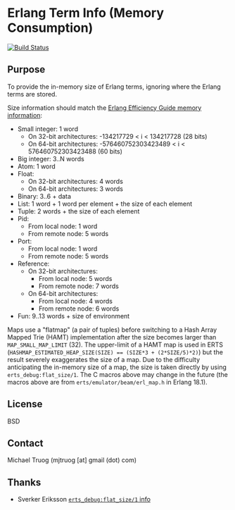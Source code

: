 Erlang Term Info (Memory Consumption)
=====================================

[![Build Status](https://secure.travis-ci.org/okeuday/erlang_term.png?branch=master)](http://travis-ci.org/okeuday/erlang_term)

Purpose
-------

To provide the in-memory size of Erlang terms, ignoring where the Erlang terms
are stored.

Size information should match the [Erlang Efficiency Guide memory information](http://www.erlang.org/doc/efficiency_guide/advanced.html#id68923):

* Small integer: 1 word
  * On 32-bit architectures: -134217729 < i < 134217728 (28 bits)
  * On 64-bit architectures: -576460752303423489 < i < 576460752303423488 (60 bits)
* Big integer: 3..N words
* Atom: 1 word
* Float:
  * On 32-bit architectures: 4 words
  * On 64-bit architectures: 3 words
* Binary: 3..6 + data
* List: 1 word + 1 word per element + the size of each element
* Tuple: 2 words + the size of each element
* Pid:
  * From local node: 1 word
  * From remote node: 5 words
* Port:
  * From local node: 1 word
  * From remote node: 5 words
* Reference:
  * On 32-bit architectures:
    * From local node: 5 words
    * From remote node: 7 words
  * On 64-bit architectures:
    * From local node: 4 words
    * From remote node: 6 words
* Fun: 9..13 words + size of environment

Maps use a "flatmap" (a pair of tuples) before switching to a
Hash Array Mapped Trie (HAMT) implementation after the size becomes larger than
`MAP_SMALL_MAP_LIMIT` (32).  The upper-limit of a HAMT map is used in ERTS
(`HASHMAP_ESTIMATED_HEAP_SIZE(SIZE) == (SIZE*3 + (2*SIZE/5)*2)`)
but the result severely exaggerates the size of a map.  Due to the difficulty
anticipating the in-memory size of a map, the size is taken directly by using
`erts_debug:flat_size/1`.  The C macros above may change in the future
(the macros above are from `erts/emulator/beam/erl_map.h` in Erlang 18.1).

License
-------

BSD

Contact
-------

Michael Truog (mjtruog [at] gmail (dot) com)

Thanks
------

* Sverker Eriksson [`erts_debug:flat_size/1` info](http://erlang.org/pipermail/erlang-bugs/2014-September/004607.html)

